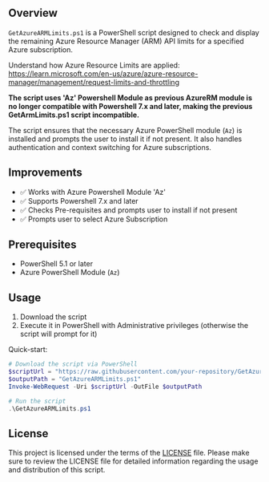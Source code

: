 ## Overview
`GetAzureARMLimits.ps1` is a PowerShell script designed to check and display the remaining Azure Resource Manager (ARM) API limits for a specified Azure subscription. 

Understand how Azure Resource Limits are applied: https://learn.microsoft.com/en-us/azure/azure-resource-manager/management/request-limits-and-throttling

__The script uses 'Az' Powershell Module as previous AzureRM module is no longer compatible with Powershell 7.x and later, making the previous GetArmLimits.ps1 script incompatible.__

The script ensures that the necessary Azure PowerShell module (`Az`) is installed and prompts the user to install it if not present. It also handles authentication and context switching for Azure subscriptions.

## Improvements
- ✅ Works with Azure Powershell Module 'Az' 
- ✅ Supports Powershell 7.x and later
- ✅ Checks Pre-requisites and prompts user to install if not present
- ✅ Prompts user to select Azure Subscription

## Prerequisites
- PowerShell 5.1 or later
- Azure PowerShell Module (`Az`)

## Usage
1. Download the script
2. Execute it in PowerShell with Administrative privileges (otherwise the script will prompt for it)

Quick-start:
```powershell
# Download the script via PowerShell
$scriptUrl = "https://raw.githubusercontent.com/your-repository/GetAzureARMLimits.ps1"
$outputPath = "GetAzureARMLimits.ps1"
Invoke-WebRequest -Uri $scriptUrl -OutFile $outputPath

# Run the script
.\GetAzureARMLimits.ps1
```
## License
This project is licensed under the terms of the [LICENSE](./LICENSE) file. Please make sure to review the LICENSE file for detailed information regarding the usage and distribution of this script.



